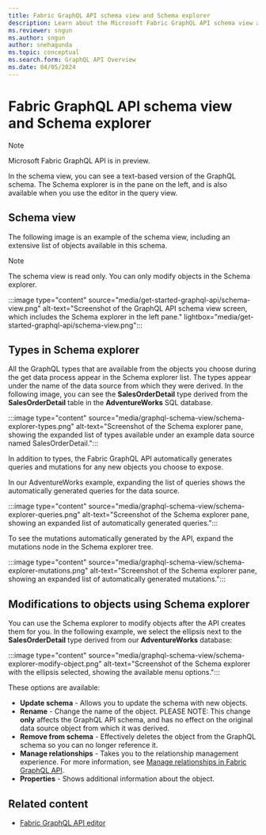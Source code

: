 ```yaml
---
title: Fabric GraphQL API schema view and Schema explorer
description: Learn about the Microsoft Fabric GraphQL API schema view and the Schema explorer pane, including how to modify objects.
ms.reviewer: sngun
ms.author: sngun
author: snehagunda
ms.topic: conceptual
ms.search.form: GraphQL API Overview
ms.date: 04/05/2024
---
```


# Fabric GraphQL API schema view and Schema explorer

> [!NOTE]
> Microsoft Fabric GraphQL API is in preview.

In the schema view, you can see a text-based version of the GraphQL schema. The Schema explorer is in the pane on the left, and is also available when you use the editor in the query view.

## Schema view

The following image is an example of the schema view, including an extensive list of objects available in this schema.

> [!NOTE]
> The schema view is read only. You can only modify objects in the Schema explorer.

:::image type="content" source="media/get-started-graphql-api/schema-view.png" alt-text="Screenshot of the GraphQL API schema view screen, which includes the Schema explorer in the left pane." lightbox="media/get-started-graphql-api/schema-view.png":::

## Types in Schema explorer

All the GraphQL types that are available from the objects you choose during the get data process appear in the Schema explorer list. The types appear under the name of the data source from which they were derived. In the following image, you can see the **SalesOrderDetail** type derived from the **SalesOrderDetail** table in the **AdventureWorks** SQL database.

:::image type="content" source="media/graphql-schema-view/schema-explorer-types.png" alt-text="Screenshot of the Schema explorer pane, showing the expanded list of types available under an example data source named SalesOrderDetail.":::

In addition to types, the Fabric GraphQL API automatically generates queries and mutations for any new objects you choose to expose.

In our AdventureWorks example, expanding the list of queries shows the automatically generated queries for the data source.

:::image type="content" source="media/graphql-schema-view/schema-explorer-queries.png" alt-text="Screenshot of the Schema explorer pane, showing an expanded list of automatically generated queries.":::

To see the mutations automatically generated by the API, expand the mutations node in the Schema explorer tree.

:::image type="content" source="media/graphql-schema-view/schema-explorer-mutations.png" alt-text="Screenshot of the Schema explorer pane, showing an expanded list of automatically generated mutations.":::

## Modifications to objects using Schema explorer

You can use the Schema explorer to modify objects after the API creates them for you. In the following example, we select the ellipsis next to the **SalesOrderDetail** type derived from our **AdventureWorks** database:

:::image type="content" source="media/graphql-schema-view/schema-explorer-modify-object.png" alt-text="Screenshot of the Schema explorer with the ellipsis selected, showing the available menu options.":::

These options are available:

- **Update schema** - Allows you to update the schema with new objects.
- **Rename** - Change the name of the object. PLEASE NOTE: This change **only** affects the GraphQL API schema, and has no effect on the original data source object from which it was derived.
- **Remove from schema** - Effectively deletes the object from the GraphQL schema so you can no longer reference it.
- **Manage relationships** - Takes you to the relationship management experience. For more information, see [Manage relationships in Fabric GraphQL API](manage-relationships.md).
- **Properties** - Shows additional information about the object.

## Related content

- [Fabric GraphQL API editor](graphql-api-editor.md)
